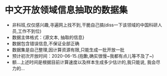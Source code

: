 # 中文开放领域信息抽取的数据集
* 非科班,仅仅感兴趣,寻遍网上找不到,干脆自己搞(diss一下该领域的中国科研人员,工作不到位)
* 数据主体格式：{源文本, 抽取的信息}
* 数据包含错误信息,不保证全部正确
* 数据集是自己整理,因计算资源有限,只能生成一批开放一批
* 预计初次开放时间：2020-06-15.(抱歉,确实很慢~我都有点儿等不及了~)
* 额...上述时间是根据目前计算速度以及样本生成多少估计的,我只能说, 我会尽力的...
